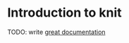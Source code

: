 # Introduction to knit

TODO: write [great documentation](http://jacobian.org/writing/what-to-write/)
